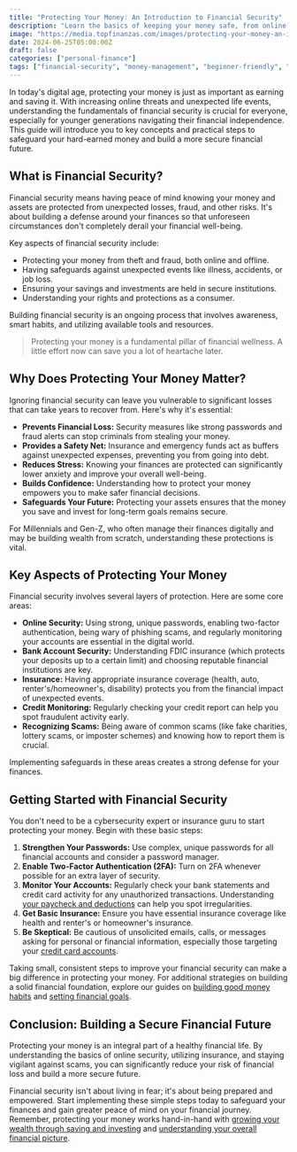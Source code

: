 ```yaml
---
title: "Protecting Your Money: An Introduction to Financial Security"
description: "Learn the basics of keeping your money safe, from online security tips to understanding insurance, to build a secure financial future."
image: "https://media.topfinanzas.com/images/protecting-your-money-an-introduction-to-financial-security.webp"
date: 2024-06-25T05:00:00Z
draft: false
categories: ["personal-finance"]
tags: ["financial-security", "money-management", "beginner-friendly", "online-security", "insurance"]
---
```


In today's digital age, protecting your money is just as important as earning and saving it. With increasing online threats and unexpected life events, understanding the fundamentals of financial security is crucial for everyone, especially for younger generations navigating their financial independence. This guide will introduce you to key concepts and practical steps to safeguard your hard-earned money and build a more secure financial future.

## What is Financial Security?

Financial security means having peace of mind knowing your money and assets are protected from unexpected losses, fraud, and other risks. It's about building a defense around your finances so that unforeseen circumstances don't completely derail your financial well-being.

Key aspects of financial security include:

* Protecting your money from theft and fraud, both online and offline.
* Having safeguards against unexpected events like illness, accidents, or job loss.
* Ensuring your savings and investments are held in secure institutions.
* Understanding your rights and protections as a consumer.

Building financial security is an ongoing process that involves awareness, smart habits, and utilizing available tools and resources.

> Protecting your money is a fundamental pillar of financial wellness. A little effort now can save you a lot of heartache later.

## Why Does Protecting Your Money Matter?

Ignoring financial security can leave you vulnerable to significant losses that can take years to recover from. Here's why it's essential:

* **Prevents Financial Loss:** Security measures like strong passwords and fraud alerts can stop criminals from stealing your money.
* **Provides a Safety Net:** Insurance and emergency funds act as buffers against unexpected expenses, preventing you from going into debt.
* **Reduces Stress:** Knowing your finances are protected can significantly lower anxiety and improve your overall well-being.
* **Builds Confidence:** Understanding how to protect your money empowers you to make safer financial decisions.
* **Safeguards Your Future:** Protecting your assets ensures that the money you save and invest for long-term goals remains secure.

For Millennials and Gen-Z, who often manage their finances digitally and may be building wealth from scratch, understanding these protections is vital.

## Key Aspects of Protecting Your Money

Financial security involves several layers of protection. Here are some core areas:

* **Online Security:** Using strong, unique passwords, enabling two-factor authentication, being wary of phishing scams, and regularly monitoring your accounts are essential in the digital world.
* **Bank Account Security:** Understanding FDIC insurance (which protects your deposits up to a certain limit) and choosing reputable financial institutions are key.
* **Insurance:** Having appropriate insurance coverage (health, auto, renter's/homeowner's, disability) protects you from the financial impact of unexpected events.
* **Credit Monitoring:** Regularly checking your credit report can help you spot fraudulent activity early.
* **Recognizing Scams:** Being aware of common scams (like fake charities, lottery scams, or imposter schemes) and knowing how to report them is crucial.

Implementing safeguards in these areas creates a strong defense for your finances.

## Getting Started with Financial Security

You don't need to be a cybersecurity expert or insurance guru to start protecting your money. Begin with these basic steps:

1. **Strengthen Your Passwords:** Use complex, unique passwords for all financial accounts and consider a password manager.
2. **Enable Two-Factor Authentication (2FA):** Turn on 2FA whenever possible for an extra layer of security.
3. **Monitor Your Accounts:** Regularly check your bank statements and credit card activity for any unauthorized transactions. Understanding [your paycheck and deductions](/blog/understanding-your-paycheck-taxes-deductions-and-net-pay-explained) can help you spot irregularities.
4. **Get Basic Insurance:** Ensure you have essential insurance coverage like health and renter's or homeowner's insurance.
5. **Be Skeptical:** Be cautious of unsolicited emails, calls, or messages asking for personal or financial information, especially those targeting your [credit card accounts](/blog/understanding-different-types-of-credit-cards-rewards-low-apr-secured-and-more).

Taking small, consistent steps to improve your financial security can make a big difference in protecting your money. For additional strategies on building a solid financial foundation, explore our guides on [building good money habits](/blog/building-good-money-habits-consistency-is-key) and [setting financial goals](/blog/setting-financial-goals-a-beginners-guide-to-planning-your-future).

## Conclusion: Building a Secure Financial Future

Protecting your money is an integral part of a healthy financial life. By understanding the basics of online security, utilizing insurance, and staying vigilant against scams, you can significantly reduce your risk of financial loss and build a more secure future.

Financial security isn't about living in fear; it's about being prepared and empowered. Start implementing these simple steps today to safeguard your finances and gain greater peace of mind on your financial journey. Remember, protecting your money works hand-in-hand with [growing your wealth through saving and investing](/blog/the-difference-between-saving-and-investing-which-should-you-do-first) and [understanding your overall financial picture](/blog/your-net-worth-explained-what-it-is-and-how-to-calculate-it).
